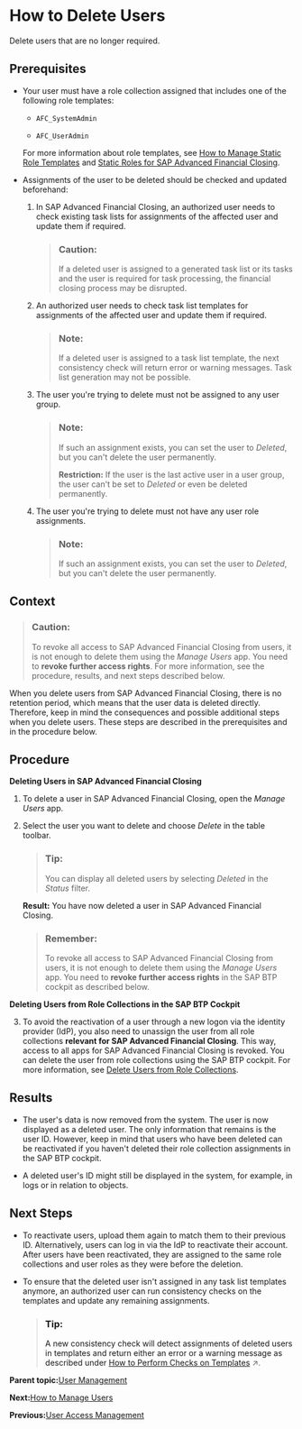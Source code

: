 <!-- copy81d47cfa65674b8c9f6cfb94b3167bbc -->

# How to Delete Users

Delete users that are no longer required.



<a name="copy81d47cfa65674b8c9f6cfb94b3167bbc__prereq_ysh_fzc_kkb"/>

## Prerequisites

-   Your user must have a role collection assigned that includes one of the following role templates:

    -   `AFC_SystemAdmin`

    -   `AFC_UserAdmin`


    For more information about role templates, see [How to Manage Static Role Templates](how-to-manage-static-role-templates-0cca34d.md) and [Static Roles for SAP Advanced Financial Closing](static-roles-for-sap-advanced-financial-closing-b92a241.md).

-   Assignments of the user to be deleted should be checked and updated beforehand:

    1.  In SAP Advanced Financial Closing, an authorized user needs to check existing task lists for assignments of the affected user and update them if required.

        > ### Caution:  
        > If a deleted user is assigned to a generated task list or its tasks and the user is required for task processing, the financial closing process may be disrupted.

    2.  An authorized user needs to check task list templates for assignments of the affected user and update them if required.

        > ### Note:  
        > If a deleted user is assigned to a task list template, the next consistency check will return error or warning messages. Task list generation may not be possible.

    3.  The user you're trying to delete must not be assigned to any user group.

        > ### Note:  
        > If such an assignment exists, you can set the user to *Deleted*, but you can't delete the user permanently.
        > 
        > **Restriction:** If the user is the last active user in a user group, the user can't be set to *Deleted* or even be deleted permanently.

    4.  The user you're trying to delete must not have any user role assignments.

        > ### Note:  
        > If such an assignment exists, you can set the user to *Deleted*, but you can't delete the user permanently.





## Context

> ### Caution:  
> To revoke all access to SAP Advanced Financial Closing from users, it is not enough to delete them using the *Manage Users* app. You need to **revoke further access rights**. For more information, see the procedure, results, and next steps described below.

When you delete users from SAP Advanced Financial Closing, there is no retention period, which means that the user data is deleted directly. Therefore, keep in mind the consequences and possible additional steps when you delete users. These steps are described in the prerequisites and in the procedure below.



## Procedure

**Deleting Users in SAP Advanced Financial Closing**

1.  To delete a user in SAP Advanced Financial Closing, open the *Manage Users* app.

2.  Select the user you want to delete and choose *Delete* in the table toolbar.

    > ### Tip:  
    > You can display all deleted users by selecting *Deleted* in the *Status* filter.

    **Result:** You have now deleted a user in SAP Advanced Financial Closing.

    > ### Remember:  
    > To revoke all access to SAP Advanced Financial Closing from users, it is not enough to delete them using the *Manage Users* app. You need to **revoke further access rights** in the SAP BTP cockpit as described below.


**Deleting Users from Role Collections in the SAP BTP Cockpit**

3.  To avoid the reactivation of a user through a new logon via the identity provider \(IdP\), you also need to unassign the user from all role collections **relevant for SAP Advanced Financial Closing**. This way, access to all apps for SAP Advanced Financial Closing is revoked. You can delete the user from role collections using the SAP BTP cockpit. For more information, see [Delete Users from Role Collections](https://help.sap.com/docs/BTP/65de2977205c403bbc107264b8eccf4b/4f8a242839a947f9a6f379650480c776.html).




<a name="copy81d47cfa65674b8c9f6cfb94b3167bbc__result_xhj_v4w_gnb"/>

## Results

-   The user's data is now removed from the system. The user is now displayed as a deleted user. The only information that remains is the user ID. However, keep in mind that users who have been deleted can be reactivated if you haven't deleted their role collection assignments in the SAP BTP cockpit.

-   A deleted user's ID might still be displayed in the system, for example, in logs or in relation to objects.




<a name="copy81d47cfa65674b8c9f6cfb94b3167bbc__postreq_e3k_rnw_gnb"/>

## Next Steps

-   To reactivate users, upload them again to match them to their previous ID. Alternatively, users can log in via the IdP to reactivate their account. After users have been reactivated, they are assigned to the same role collections and user roles as they were before the deletion.

-   To ensure that the deleted user isn't assigned in any task list templates anymore, an authorized user can run consistency checks on the templates and update any remaining assignments.

    > ### Tip:  
    > A new consistency check will detect assignments of deleted users in templates and return either an error or a warning message as described under [How to Perform Checks on Templates](https://help.sap.com/viewer/b3f5b9cf1ab7498fad5b6f297013d65a/SHIP/en-US/bd90b43614b841f48796e068fb1fcb6c.html "Check whether your templates fulfill all requirements.") :arrow_upper_right:.


**Parent topic:**[User Management](user-management-ae7fa30.md "Understand how you can manage users and their authorizations in SAP Advanced Financial Closing.")

**Next:**[How to Manage Users](how-to-manage-users-c338b30.md "Upload new users to SAP Advanced Financial Closing and update certain user attributes.")

**Previous:**[User Access Management](user-access-management-d974847.md "You can control and grant access to task list templates, task lists, and tasks in SAP Advanced Financial Closing. By default, users don't have access to these objects.")

